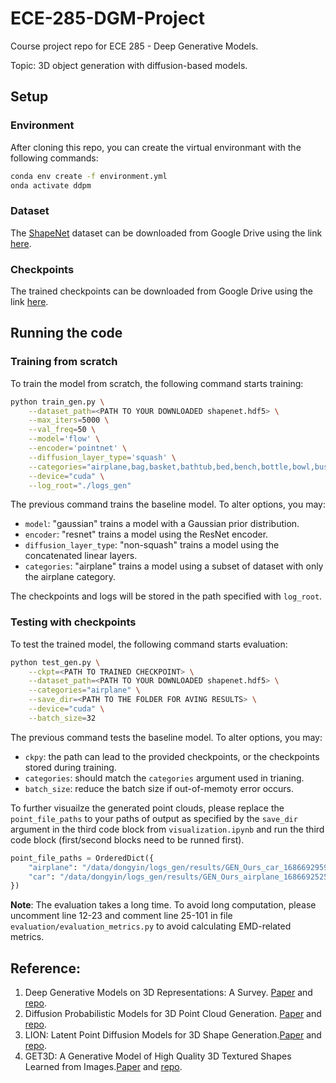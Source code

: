 # ECE-285-DGM-Project

Course project repo for ECE 285 - Deep Generative Models.

Topic: 3D object generation with diffusion-based models.

## Setup

### Environment

After cloning this repo, you can create the virtual environmant with the following commands:

```bash
conda env create -f environment.yml
onda activate ddpm
```

### Dataset

The [ShapeNet](https://shapenet.org/) dataset can be downloaded from Google Drive using the link [here]().

### Checkpoints

The trained checkpoints can be downloaded from Google Drive using the link [here](https://drive.google.com/file/d/1BrUgcX-hSmF-Px8uof1lv4dgfLsJnWpc/view?usp=sharing).

## Running the code

### Training from scratch

To train the model from scratch, the following command starts training:

```bash
python train_gen.py \
    --dataset_path=<PATH TO YOUR DOWNLOADED shapenet.hdf5> \
    --max_iters=5000 \
    --val_freq=50 \
    --model='flow' \
    --encoder='pointnet' \
    --diffusion_layer_type='squash' \
    --categories="airplane,bag,basket,bathtub,bed,bench,bottle,bowl,bus,cabinet" \
    --device="cuda" \
    --log_root="./logs_gen"
```

The previous command trains the baseline model. To alter options, you may:

+ `model`: "gaussian" trains a model with a Gaussian prior distribution.
+ `encoder`: "resnet" trains a model using the ResNet encoder.
+ `diffusion_layer_type`: "non-squash" trains a model using the concatenated linear layers.
+ `categories`: "airplane" trains a model using a subset of dataset with only the airplane category.

The checkpoints and logs will be stored in the path specified with `log_root`.

### Testing with checkpoints

To test the trained model, the following command starts evaluation:

```bash
python test_gen.py \
    --ckpt=<PATH TO TRAINED CHECKPOINT> \
    --dataset_path=<PATH TO YOUR DOWNLOADED shapenet.hdf5> \
    --categories="airplane" \
    --save_dir=<PATH TO THE FOLDER FOR AVING RESULTS> \
    --device="cuda" \
    --batch_size=32
```

The previous command tests the baseline model. To alter options, you may:

+ `ckpy`: the path can lead to the provided checkpoints, or the checkpoints stored during training.
+ `categories`: should match the `categories` argument used in trianing.
+ `batch_size`: reduce the batch size if out-of-memoty error occurs.

To further visuailze the generated point clouds, please replace the `point_file_paths` to your paths of output as specified by the `save_dir` argument in the third code block from `visualization.ipynb` and run the third code block (first/second blocks need to be runned first).

```python
point_file_paths = OrderedDict({
    "airplane": "/data/dongyin/logs_gen/results/GEN_Ours_car_1686692959/out.npy",
    "car": "/data/dongyin/logs_gen/results/GEN_Ours_airplane_1686692525/out.npy"
})
```

**Note**: The evaluation takes a long time. To avoid long computation, please uncomment line 12-23 and comment line 25-101 in file `evaluation/evaluation_metrics.py` to avoid calculating EMD-related metrics.

## Reference:

1. Deep Generative Models on 3D Representations: A Survey. [Paper](https://arxiv.org/pdf/2210.15663.pdf) and [repo](https://github.com/justimyhxu/awesome-3d-generation).
2. Diffusion Probabilistic Models for 3D Point Cloud Generation. [Paper](https://arxiv.org/abs/2103.01458) and [repo](https://github.com/luost26/diffusion-point-cloud#diffusion-probabilistic-models-for-3d-point-cloud-generation). 
3. LION: Latent Point Diffusion Models for 3D Shape Generation.[Paper](https://arxiv.org/abs/2210.06978) and [repo](https://github.com/nv-tlabs/LION).
4. GET3D: A Generative Model of High Quality 3D Textured Shapes Learned from Images.[Paper](https://nv-tlabs.github.io/GET3D/assets/paper.pdf) and [repo](https://github.com/nv-tlabs/GET3D).
